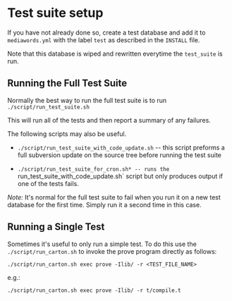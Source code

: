 # Test suite setup

If you have not already done so, create a test database and add it to `mediawords.yml` with the label `test` as described in the `INSTALL` file.

Note that this database is wiped and rewritten everytime the `test_suite` is run.

## Running the Full Test Suite

Normally the best way to run the full test suite is to run `./script/run_test_suite.sh`

This will run all of the tests and then report a summary of any failures.

The following scripts may also be useful.

* `./script/run_test_suite_with_code_update.sh` -- this script preforms a full subversion update on the source tree before running the test suite

* `./script/run_test_suite_for_cron.sh* -- runs the `run_test_suite_with_code_update.sh` script but only produces output if one of the tests fails.

*Note:* It's normal for the full test suite to fail when you run it on a new test database for the first time. Simply run it a second time in this case.

## Running a Single Test

Sometimes it's useful to only run a simple test. To do this use the `./script/run_carton.sh` to invoke the prove program directly as follows:

    ./script/run_carton.sh exec prove -Ilib/ -r <TEST_FILE_NAME>

e.g.:

    ./script/run_carton.sh exec prove -Ilib/ -r t/compile.t
